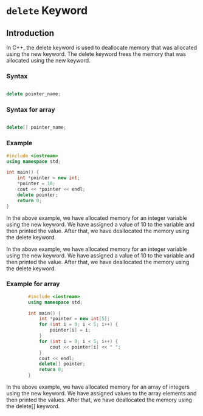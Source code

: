 # `delete` Keyword

## Introduction

In C++, the delete keyword is used to deallocate memory that was allocated using the new keyword. The delete keyword frees the memory that was allocated using the new keyword.

### Syntax

```cpp

delete pointer_name;
```

### Syntax for array

```cpp

delete[] pointer_name;
```

### Example

```cpp
#include <iostream>
using namespace std;

int main() {
    int *pointer = new int;
    *pointer = 10;
    cout << *pointer << endl;
    delete pointer;
    return 0;
}
```

In the above example, we have allocated memory for an integer variable using the new keyword. We have assigned a value of 10 to the variable and then printed the value. After that, we have deallocated the memory using the delete keyword.

In the above example, we have allocated memory for an integer variable using the new keyword. We have assigned a value of 10 to the variable and then printed the value. After that, we have deallocated the memory using the delete keyword.

### Example for array

```cpp
        #include <iostream>
        using namespace std;

        int main() {
            int *pointer = new int[5];
            for (int i = 0; i < 5; i++) {
                pointer[i] = i;
            }
            for (int i = 0; i < 5; i++) {
                cout << pointer[i] << " ";
            }
            cout << endl;
            delete[] pointer;
            return 0;
        }
```

In the above example, we have allocated memory for an array of integers using the new keyword. We have assigned values to the array elements and then printed the values. After that, we have deallocated the memory using the delete[] keyword.

